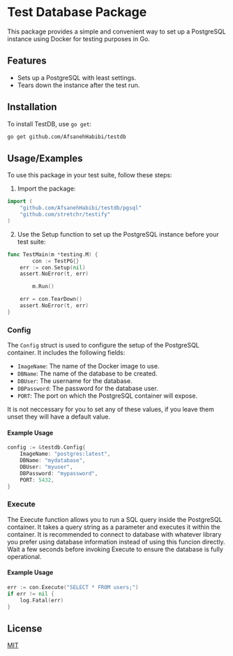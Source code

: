 
# Test Database Package

This package provides a simple and convenient way to set up a PostgreSQL instance using Docker for testing purposes in Go.


## Features

- Sets up a PostgreSQL with least settings.
- Tears down the instance after the test run.

## Installation

To install TestDB, use `go get`:

```bash
go get github.com/AfsanehHabibi/testdb
```

## Usage/Examples
To use this package in your test suite, follow these steps:
1. Import the package:

```go
import (
    "github.com/AfsanehHabibi/testdb/pgsql"
    "github.com/stretchr/testify"
)
```

2. Use the Setup function to set up the PostgreSQL instance before your test suite:

```go
func TestMain(m *testing.M) {
    	con := TestPG{}
	err := con.Setup(nil)
	assert.NoError(t, err)

    	m.Run()

	err = con.TearDown()
	assert.NoError(t, err)
}
```
### Config

The `Config` struct is used to configure the setup of the PostgreSQL container. It includes the following fields:

- `ImageName`: The name of the Docker image to use.
- `DBName`: The name of the database to be created.
- `DBUser`: The username for the database.
- `DBPassword`: The password for the database user.
- `PORT`: The port on which the PostgreSQL container will expose.

It is not neccessary for you to set any of these values, if you leave them unset they will have a default value.

#### Example Usage

```go
config := &testdb.Config{
    ImageName: "postgres:latest",
    DBName: "mydatabase",
    DBUser: "myuser",
    DBPassword: "mypassword",
    PORT: 5432,
}
```
### Execute
The Execute function allows you to run a SQL query inside the PostgreSQL container. It takes a query string as a parameter and executes it within the container. It is recommended to connect to database with whatever library you prefer using database information instead of using this funcion directly. Wait a few seconds before invoking Execute to ensure the database is fully operational.

#### Example Usage

```go
err := con.Execute("SELECT * FROM users;")
if err != nil {
    log.Fatal(err)
}
```

## License

[MIT](https://choosealicense.com/licenses/mit/)


